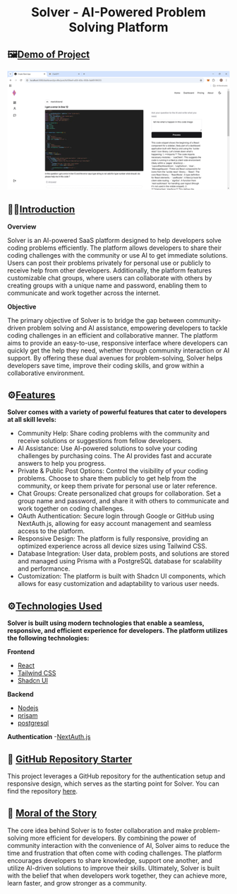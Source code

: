 <h1 align="center">Solver - AI-Powered Problem Solving Platform</h1>

## 🖼️<a href="demo-project-img">Demo of Project</a>

![alt text](https://github.com/ManishZ007/solver-saas-application/blob/main/client/assets/useAI.png)

## 🙋‍♂️<a href="introduction">Introduction</a>


**Overview**

Solver is an AI-powered SaaS platform designed to help developers solve coding problems efficiently. The platform allows developers to share their coding challenges with the community or use AI to get immediate solutions. Users can post their problems privately for personal use or publicly to receive help from other developers. Additionally, the platform features customizable chat groups, where users can collaborate with others by creating groups with a unique name and password, enabling them to communicate and work together across the internet.


**Objective**

The primary objective of Solver is to bridge the gap between community-driven problem solving and AI assistance, empowering developers to tackle coding challenges in an efficient and collaborative manner. The platform aims to provide an easy-to-use, responsive interface where developers can quickly get the help they need, whether through community interaction or AI support. By offering these dual avenues for problem-solving, Solver helps developers save time, improve their coding skills, and grow within a collaborative environment.

## ⚙️<a href="features">Features</a>

**Solver comes with a variety of powerful features that cater to developers at all skill levels:**

- Community Help: Share coding problems with the community and receive solutions or suggestions from fellow developers.
- AI Assistance: Use AI-powered solutions to solve your coding challenges by purchasing coins. The AI provides fast and accurate answers to help you progress.
- Private & Public Post Options: Control the visibility of your coding problems. Choose to share them publicly to get help from the community, or keep them private for personal use or later reference.
- Chat Groups: Create personalized chat groups for collaboration. Set a group name and password, and share it with others to communicate and work together on coding challenges.
- OAuth Authentication: Secure login through Google or GitHub using NextAuth.js, allowing for easy account management and seamless access to the platform.
- Responsive Design: The platform is fully responsive, providing an optimized experience across all device sizes using Tailwind CSS.
- Database Integration: User data, problem posts, and solutions are stored and managed using Prisma with a PostgreSQL database for scalability and performance.
- Customization: The platform is built with Shadcn UI components, which allows for easy customization and adaptability to various user needs.



## ⚙️<a href="techologies-used">Technologies Used</a>

**Solver is built using modern technologies that enable a seamless, responsive, and efficient experience for developers. The platform utilizes the following technologies:**

**Frontend**

- [React](https://react.dev/) 
- [Tailwind CSS](https://tailwindcss.com/) 
- [Shadcn UI](https://ui.shadcn.com/)

**Backend**
- [Nodejs](https://nodejs.org/en) 
- [prisam](https://www.prisma.io/) 
- [postgresql](https://www.postgresql.org/)

**Authentication**
-[NextAuth.js](https://next-auth.js.org/)

##  🤩 <a href="gitHub-repository-starter">GitHub Repository Starter</a>
This project leverages a GitHub repository for the authentication setup and responsive design, which serves as the starting point for Solver. You can find the repository [here](https://github.com/ManishZ007/easy-authentication-prisma-postgres).

## 🙌 <a href="moral-of-the-story">Moral of the Story</a>

The core idea behind Solver is to foster collaboration and make problem-solving more efficient for developers. By combining the power of community interaction with the convenience of AI, Solver aims to reduce the time and frustration that often come with coding challenges. The platform encourages developers to share knowledge, support one another, and utilize AI-driven solutions to improve their skills. Ultimately, Solver is built with the belief that when developers work together, they can achieve more, learn faster, and grow stronger as a community.






